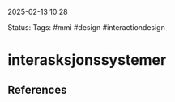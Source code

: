 2025-02-13 10:28

Status:
Tags: #mmi #design #interactiondesign

# interasksjonssystemer




## References